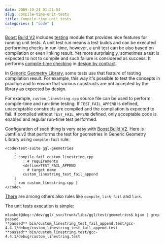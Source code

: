 ```yaml
---
date: 2009-10-24 01:21:54
slug: compile-time-unit-tests
title: Compile-time unit tests
categories: [ "code" ]
---
```


[Boost](http://www.boost.org/) [Build V2](http://beta.boost.org/boost-build2/doc/html/index.html) includes [testing](http://beta.boost.org/boost-build2/doc/html/bbv2/builtins/testing.html) module that provides nice features for running unit tests. A unit test run means a test builds and can be executed performing checks in run-time, however, a unit test can be also based on compilation or even linking result. Yet more surprisingly, sometimes a test is expected to not to compile and such failure is considered as success. It performs [compile-time checking](http://research.microsoft.com/en-us/projects/specsharp/) in [design by contract](http://en.wikipedia.org/wiki/Design_by_contract).





In [Generic Geometry Library](http://trac.osgeo.org/ggl/), some tests use that feature of testing compilation result. For example, this way it's possible to test the concepts in practice and to ensure that various constructs are not accepted by the library as expected by design.





For example, `custom_linestring.cpp` source file can be used to perform compile-time and run-time testing. If `TEST_FAIL_APPEND` is defined, unacceptable constructs are compiled and the compilation is expected to fail. If compiled without `TEST_FAIL_APPEND` defined, only acceptable code is enabled and regular run-time test performed.





Configuration of such thing is very easy with [Boost Build V2](http://beta.boost.org/boost-build2/doc/html/bbv2/tutorial.html). Here is Jamfile.v2 that performs the test for geometries in Generic Geometry Library using `compile-fail` rule:



    
    <code>test-suite ggl-geometries
        :
        [ compile-fail custom_linestring.cpp 
            : # requirements
            <define>TEST_FAIL_APPEND
            : # target name
            custom_linestring_test_fail_append
        ]
        [ run custom_linestring.cpp ]
    </code>





[There](http://beta.boost.org/boost-build2/doc/html/bbv2/builtins/testing.html) are among others also rules like `compile`, `link-fail` and `link`.





The unit tests execution is simple:



    
    mloskot@dog:~/dev/ggl/_svn/trunk/libs/ggl/test/geometries$ bjam | grep passed
    **passed** bin/custom_linestring_test_fail_append.test/gcc-4.4.1/debug/custom_linestring_test_fail_append.test
    **passed** bin/custom_linestring.test/gcc-4.4.1/debug/custom_linestring.test
